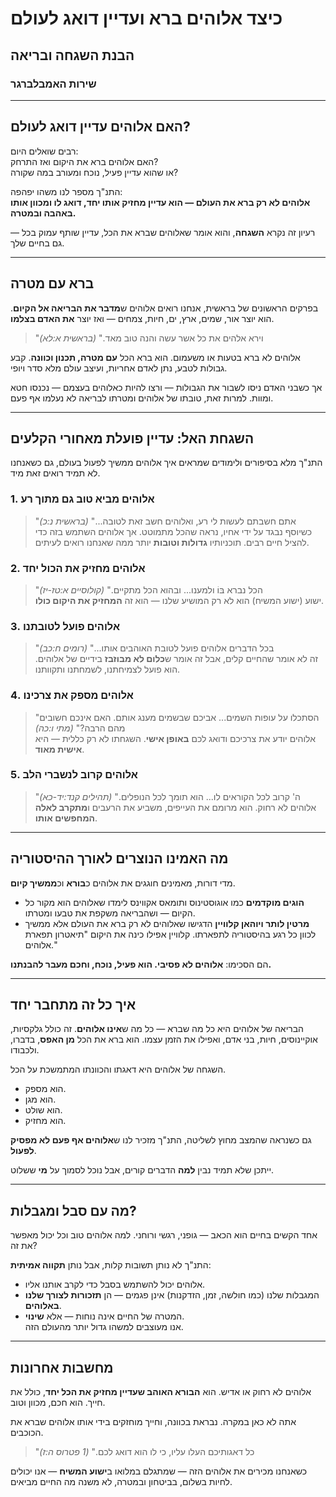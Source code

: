 # כיצד אלוהים ברא ועדיין דואג לעולם

## הבנת השגחה ובריאה

### שירות האמבלברגר

---

## האם אלוהים עדיין דואג לעולם?

רבים שואלים היום:  
האם אלוהים ברא את היקום ואז התרחק?  
או שהוא עדיין פעיל, נוכח ומעורב במה שקורה?

התנ"ך מספר לנו משהו יפהפה:  
**אלוהים לא רק ברא את העולם — הוא עדיין מחזיק אותו יחד, דואג לו ומכוון אותו באהבה ובמטרה.**

רעיון זה נקרא **השגחה**, והוא אומר שאלוהים שברא את הכל, עדיין שותף עמוק בכל — גם בחיים שלך.

---

## ברא עם מטרה

בפרקים הראשונים של בראשית, אנחנו רואים אלוהים ש**מדבר את הבריאה אל הקיום**. הוא יוצר אור, שמים, ארץ, ים, חיות, צמחים — ואז יוצר **את האדם בצלמו**.

> "וירא אלהים את כל אשר עשה והנה טוב מאד." _(בראשית א:לא)_

אלוהים לא ברא בטעות או משעמום. הוא ברא הכל **עם מטרה, תכנון וכוונה**. קבע גבולות לטבע, נתן לאדם אחריות, ועיצב עולם מלא סדר ויופי.

אך כשבני האדם ניסו לשבור את הגבולות — ורצו להיות כאלוהים בעצמם — נכנסו חטא ומוות. למרות זאת, טובתו של אלוהים ומטרתו לבריאה לא נעלמו אף פעם.

---

## השגחת האל: עדיין פועלת מאחורי הקלעים

התנ"ך מלא בסיפורים ולימודים שמראים איך אלוהים ממשיך לפעול בעולם, גם כשאנחנו לא תמיד רואים זאת מיד.

### 1. **אלוהים מביא טוב גם מתוך רע**

> "אתם חשבתם לעשות לי רע, ואלוהים חשב זאת לטובה..." _(בראשית נ:כ)_  
> כשיוסף נבגד על ידי אחיו, נראה שהכל מתמוטט. אך אלוהים השתמש בזה כדי להציל חיים רבים. תוכניותיו **גדולות וטובות** יותר ממה שאנחנו רואים לעיתים.

### 2. **אלוהים מחזיק את הכול יחד**

> "הכל נברא בּוֹ ולמענו... ובהוא הכל מתקיים." _(קולוסיים א:טז-יז)_  
> ישוע (ישוע המשיח) הוא לא רק המושיע שלנו — הוא זה **המחזיק את היקום כולו**.

### 3. **אלוהים פועל לטובתנו**

> "בכל הדברים אלוהים פועל לטובת האוהבים אותו..." _(רומים ח:כב)_  
> זה לא אומר שהחיים קלים, אבל זה אומר ש**כלום לא מבוזבז** בידיים של אלוהים. הוא פועל לצמיחתנו, לשמחתנו ותקוותנו.

### 4. **אלוהים מספק את צרכינו**

> "הסתכלו על עופות השמים... אביכם שבשמים מענג אותם. האם אינכם חשובים מהם הרבה?" _(מתי ו:כה)_  
> אלוהים יודע את צרכיכם ודואג לכם **באופן אישי**. השגחתו לא רק כללית — היא **אישית מאוד**.

### 5. **אלוהים קרוב לנשברי הלב**

> "ה' קרוב לכל הקוראים לו... הוא תומך לכל הנופלים." _(תהילים קנד:יד-כא)_  
> אלוהים לא רחוק. הוא מרומם את העייפים, משביע את הרעבים ו**מתקרב לאלה המחפשים אותו**.

---

## מה האמינו הנוצרים לאורך ההיסטוריה

מדי דורות, מאמינים חוגגים את אלוהים כ**בורא** וכ**ממשיך קיום**.

- **הוגים מוקדמים** כמו אוגוסטינוס ותומאס אקווינס לימדו שאלוהים הוא מקור כל הקיום — ושהבריאה משקפת את טבעו ומטרתו.
- **מרטין לותר ויוהאן קלוויין** הדגישו שאלוהים לא רק ברא את העולם אלא ממשיך לכוון כל רגע בהיסטוריה לתפארתו. קלוויין אפילו כינה את היקום "תיאטרון תפארת אלוהים."

הם הסכימו: **אלוהים לא פסיבי. הוא פעיל, נוכח, וחכם מעבר להבנתנו.**

---

## איך כל זה מתחבר יחד

הבריאה של אלוהים היא כל מה שברא — כל מה ש**אינו אלוהים**. זה כולל גלקסיות, אוקיינוסים, חיות, בני אדם, ואפילו את הזמן עצמו. הוא ברא את הכל **מן האפס**, בדברו, ולכבודו.

השגחה של אלוהים היא דאגתו והכוונתו המתמשכת על הכל.

- הוא מספק.
- הוא מגן.
- הוא שולט.
- הוא מחזיק.

גם כשנראה שהמצב מחוץ לשליטה, התנ"ך מזכיר לנו ש**אלוהים אף פעם לא מפסיק לפעול**.

ייתכן שלא תמיד נבין **למה** הדברים קורים, אבל נוכל לסמוך על **מי** ששלוט.

---

## מה עם סבל ומגבלות?

אחד הקשים בחיים הוא הכאב — גופני, רגשי ורוחני. למה אלוהים טוב וכל יכול מאפשר את זה?

התנ"ך לא נותן תשובות קלות, אבל נותן **תקווה אמיתית**:

- אלוהים יכול להשתמש בסבל כדי לקרב אותנו אליו.
- המגבלות שלנו (כמו חולשה, זמן, הזדקנות) אינן פגמים — הן **תזכורות לצורך שלנו באלוהים**.
- המטרה של החיים אינה נוחות — אלא **שינוי**.  
  אנו מעוצבים למשהו גדול יותר מהעולם הזה.

---

## מחשבות אחרונות

אלוהים לא רחוק או אדיש. הוא **הבורא האוהב שעדיין מחזיק את הכל יחד**, כולל את חייך. הוא חכם, מכוון וטוב.

אתה לא כאן במקרה. נבראת בכוונה, וחייך מוחזקים בידי אותו אלוהים שברא את הכוכבים.

> "כל דאגותיכם העלו עליו, כי לו הוא דואג לכם." _(1 פטרוס ה:ז)_

כשאנחנו מכירים את אלוהים הזה — שמתגלם במלואו ב**ישוע המשיח** — אנו יכולים לחיות בשלום, בביטחון ובמטרה, לא משנה מה החיים מביאים.
